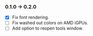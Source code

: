 ### 0.1.0 -> 0.2.0
- [x] Fix font rendering.
- [ ] Fix washed out colors on AMD iGPUs.
- [ ] Add option to reopen tools window.
